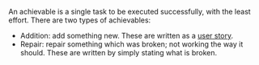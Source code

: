 An achievable is a single task to be executed successfully, with the least effort. There are two types of achievables:

* Addition: add something new. These are written as a [user story](https://github.com/newatoms/guides/tree/ready/board-guide#user-story).
* Repair: repair something which was broken; not working the way it should. These are written by simply stating what is broken.
